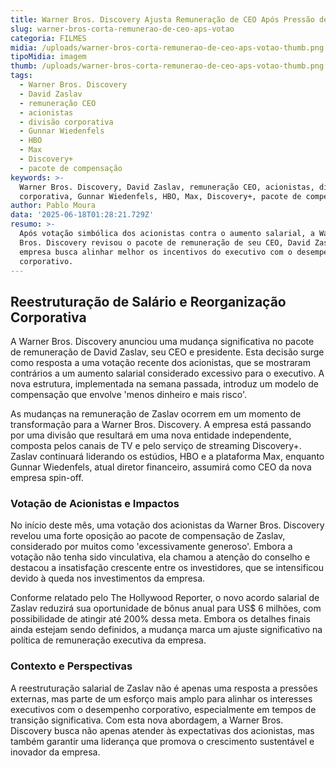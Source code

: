 ```yaml
---
title: Warner Bros. Discovery Ajusta Remuneração de CEO Após Pressão de Acionistas
slug: warner-bros-corta-remunerao-de-ceo-aps-votao
categoria: FILMES
midia: /uploads/warner-bros-corta-remunerao-de-ceo-aps-votao-thumb.png
tipoMidia: imagem
thumb: /uploads/warner-bros-corta-remunerao-de-ceo-aps-votao-thumb.png
tags:
  - Warner Bros. Discovery
  - David Zaslav
  - remuneração CEO
  - acionistas
  - divisão corporativa
  - Gunnar Wiedenfels
  - HBO
  - Max
  - Discovery+
  - pacote de compensação
keywords: >-
  Warner Bros. Discovery, David Zaslav, remuneração CEO, acionistas, divisão
  corporativa, Gunnar Wiedenfels, HBO, Max, Discovery+, pacote de compensação
author: Pablo Moura
data: '2025-06-18T01:28:21.729Z'
resumo: >-
  Após votação simbólica dos acionistas contra o aumento salarial, a Warner
  Bros. Discovery revisou o pacote de remuneração de seu CEO, David Zaslav. A
  empresa busca alinhar melhor os incentivos do executivo com o desempenho
  corporativo.
---
```


## Reestruturação de Salário e Reorganização Corporativa

A Warner Bros. Discovery anunciou uma mudança significativa no pacote de remuneração de David Zaslav, seu CEO e presidente. Esta decisão surge como resposta a uma votação recente dos acionistas, que se mostraram contrários a um aumento salarial considerado excessivo para o executivo. A nova estrutura, implementada na semana passada, introduz um modelo de compensação que envolve 'menos dinheiro e mais risco'.

As mudanças na remuneração de Zaslav ocorrem em um momento de transformação para a Warner Bros. Discovery. A empresa está passando por uma divisão que resultará em uma nova entidade independente, composta pelos canais de TV e pelo serviço de streaming Discovery+. Zaslav continuará liderando os estúdios, HBO e a plataforma Max, enquanto Gunnar Wiedenfels, atual diretor financeiro, assumirá como CEO da nova empresa spin-off.

### Votação de Acionistas e Impactos

No início deste mês, uma votação dos acionistas da Warner Bros. Discovery revelou uma forte oposição ao pacote de compensação de Zaslav, considerado por muitos como 'excessivamente generoso'. Embora a votação não tenha sido vinculativa, ela chamou a atenção do conselho e destacou a insatisfação crescente entre os investidores, que se intensificou devido à queda nos investimentos da empresa.

Conforme relatado pelo The Hollywood Reporter, o novo acordo salarial de Zaslav reduzirá sua oportunidade de bônus anual para US$ 6 milhões, com possibilidade de atingir até 200% dessa meta. Embora os detalhes finais ainda estejam sendo definidos, a mudança marca um ajuste significativo na política de remuneração executiva da empresa.

### Contexto e Perspectivas

A reestruturação salarial de Zaslav não é apenas uma resposta a pressões externas, mas parte de um esforço mais amplo para alinhar os interesses executivos com o desempenho corporativo, especialmente em tempos de transição significativa. Com esta nova abordagem, a Warner Bros. Discovery busca não apenas atender às expectativas dos acionistas, mas também garantir uma liderança que promova o crescimento sustentável e inovador da empresa.

